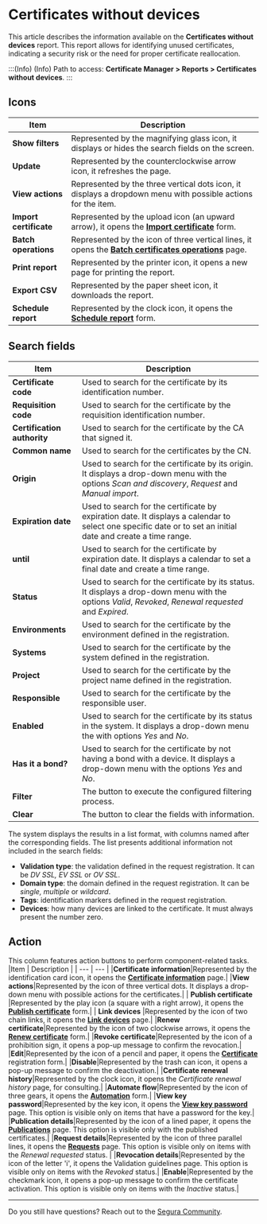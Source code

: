 # Certificates without devices

This article describes the information available on the **Certificates without devices** report.
This report allows for identifying unused certificates, indicating a security risk or the need for proper certificate reallocation. 

:::(Info) (Info)
Path to access: **Certificate Manager > Reports > Certificates without devices**.
:::
## Icons
|Item | Description |
| --- | --- |
|**Show filters**|Represented by the magnifying glass icon, it displays or hides the search fields on the screen.
|**Update**|Represented by the counterclockwise arrow icon, it refreshes the page.
|**View actions**|Represented by the three vertical dots icon, it displays a dropdown menu with possible actions for the item.
|**Import certificate**|Represented by the upload icon (an upward arrow), it opens the **[Import certificate](/v4/docs/certificates-flow-how-to-import-certificate)** form.|
|**Batch operations**|Represented by the icon of three vertical lines, it opens the **[Batch certificates operations](/v4/docs/certificate-manager-batch-operations)** page.|
|**Print report**|Represented by the printer icon, it opens a new page for printing the report.
|**Export CSV**|Represented by the paper sheet icon, it downloads the report.
|**Schedule report**|Represented by the clock icon, it opens the [**Schedule report**](/v4/docs/general-information-how-to-issue-download-and-schedule-device-reports) form.

## Search fields
|Item | Description |
| --- | --- |
|**Certificate code**|Used to search for the certificate by its identification number.|
|**Requisition code**|Used to search for the certificate by the requisition identification number.|
|**Certification authority**|Used to search for the certificate by the CA that signed it.|
|**Common name**|Used to search for the certificates by the CN.|
|**Origin**|Used to search for the certificate by its origin. It displays a drop-down menu with the options *Scan and discovery*, *Request* and *Manual import*. |
|**Expiration date**|Used to search for the certificate by expiration date. It displays a calendar to select one specific date or to set an initial date and create a time range.|
|**until**|Used to search for the certificate by expiration date. It displays a calendar to set a final date and create a time range.|
|**Status**|Used to search for the certificate by its status. It displays a drop-down menu with the options *Valid*, *Revoked*, *Renewal requested* and *Expired*. |
|**Environments**|Used to search for the certificate by the environment defined in the registration.|
|**Systems**|Used to search for the certificate by the system defined in the registration.|
|**Project**|Used to search for the certificate by the project name defined in the registration.|
|**Responsible**|Used to search for the certificate by the responsible user.|
|**Enabled**|Used to search for the certificate by its status in the system. It displays a drop-down menu the with options *Yes* and *No*.|
|**Has it a bond?**|Used to search for the certificate by not having a bond with a device. It displays a drop-down menu with the options *Yes* and *No*.|
|**Filter**|The button to execute the configured filtering process.
|**Clear**|The button to clear the fields with information.

The system displays the results in a list format, with columns named after the corresponding fields. The list presents additional information not included in the search fields:

* **Validation type**: the validation defined in the request registration. It can be *DV SSL, EV SSL* or *OV SSL*.
* **Domain type**: the domain defined in the request registration. It can be *single, multiple* or *wildcard*.
* **Tags**: identification markers defined in the request registration.
* **Devices**: how many devices are linked to the certificate. It must always present the number zero.

## Action
This column features action buttons to perform component-related tasks.
|Item | Description |
| --- | --- |
|**Certificate information**|Represented by the identification card icon, it opens the **[Certificate information](/v4/docs/certificate-manager-certificate-information)** page.|
|**View actions**|Represented by the icon of three vertical dots. It displays a drop-down menu with possible actions for the certificates.|
| **Publish certificate** |Represented by the play icon (a square with a right arrow), it opens the **[Publish certificate](/v4/docs/certificates-flow-how-to-publish-a-certificate)** form.|
| **Link devices** |Represented by the icon of two chain links, it opens the **[Link devices](/v4/docs/certificate-manager-settings-how-to-link-devices-certificate)** page.|
|**Renew certificate**|Represented by the icon of two clockwise arrows, it opens the **[Renew certificate](/v4/docs/certificates-flow-how-to-renew-a-certificate)** form.|
|**Revoke certificate**|Represented by the icon of a prohibition sign, it opens a pop-up message to confirm the revocation.|
|**Edit**|Represented by the icon of a pencil and paper, it opens the **[Certificate](/v4/docs/certificate-manager-reference-certificate-form)** registration form.|
|**Disable**|Represented by the trash can icon, it opens a pop-up message to confirm the deactivation.|
|**Certificate renewal history**|Represented by the clock icon, it opens the *Certificate renewal history* page, for consulting.|
|**Automate flow**|Represented by the icon of three gears, it opens the **[Automation](/v4/docs/how-to-automate-the-lifecycle-of-a-certificate)** form.|
|**View key password**|Represented by the key icon, it opens the **[View key password](/v4/docs/certificate-manager-settings-how-to-retrieve-cert-passwords)** page. This option is visible only on items that have a password for the key.|
|**Publication details**|Represented by the icon of a lined paper, it opens the **[Publications](/v4/docs/certificate-manager-reference-publishing)** page. This option is visible only with the published certificates.|
|**Request details**|Represented by the icon of three parallel lines, it opens the **[Requests](/v4/docs/certificate-manager-reference-certificate-requests)** page. This option is visible only on items with the *Renewal requested* status. |
|**Revocation details**|Represented by the icon of the letter 'i',  it opens the Validation guidelines page. This option is visible only on items with the *Revoked* status.|
|**Enable**|Represented by the checkmark icon, it opens a pop-up message to confirm the certificate activation. This option is visible only on items with the *Inactive* status.|
***
Do you still have questions? Reach out to the [Segura Community](https://community.Segura.io/).

